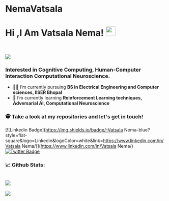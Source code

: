 # NemaVatsala

# Hi ,I Am Vatsala Nema! <img src="https://raw.githubusercontent.com/debdutgoswami/debdutgoswami/master/assets/gifs/Hi.gif" width="30px">
<br>

![](https://komarev.com/ghpvc/?username=NemaVatsala&color=blue)<br>

### Interested in Cognitive Computing, Human-Computer Interaction Computational Neuroscience.<br>

- 👨‍🏭 I’m currently pursuing **BS in Electrical Engineering and Computer sciences, IISER Bhopal** <br>
- 🏫 I’m currently learning **Reinforcement Learning techniques, Adversarial AI, Computational Neuroscience** <br>

### 🕵 Take a look at my repositories and let's get in touch!<br>


[![Linkedin Badge](https://img.shields.io/badge/-Vatsala Nema-blue?style=flat-square&logo=Linkedin&logoColor=white&link=https://www.linkedin.com/in/Vatsala Nema/)](https://www.linkedin.com/in/Vatsala Nema/) 
[![Twitter Badge](https://img.shields.io/badge/-@NemaVatsala-1ca0f1?style=flat-square&labelColor=1ca0f1&logo=twitter&logoColor=white&link=https://twitter.com/NemaVatsala)](https://twitter.com/NemaVatsala) 



### 📈 Github Stats:


<br>
<a href="https://github.com/NemaVatsala">
<img align="center" src="https://github-readme-stats.vercel.app/api?username=NemaVatsala&show_icons=true&include_all_commits=true&theme=midnight-purple&count_private=true">
</a>
<br><br>
<a href="https://github.com/remcohalman/github-readme-stats">
<img align="center" src="https://github-readme-stats.anuraghazra1.vercel.app/api/top-langs/?username=NemaVatsala&layout=compact&theme=blue-green" />
</a>
<br>
<br><br>

